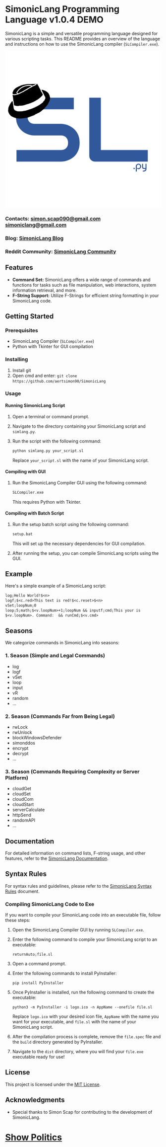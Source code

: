 # SimonicLang Programming Language v1.0.4 DEMO

SimonicLang is a simple and versatile programming language designed for various scripting tasks. This README provides an overview of the language and instructions on how to use the SimonicLang compiler (`SLCompiler.exe`).

![SimonicLang Logo](logo.ico)

### Contacts: simon.scap090@gmail.com simoniclang@gmail.com
### Blog: [SimonicLang Blog](https://simoniclang.blogspot.com)
### Reddit Community: [SimonicLang Community](https://www.reddit.com/r/SimonicLang/s/ygpPNf3jRk)

## Features

- **Command Set:** SimonicLang offers a wide range of commands and functions for tasks such as file manipulation, web interactions, system information retrieval, and more.
- **F-String Support:** Utilize F-Strings for efficient string formatting in your SimonicLang code.

## Getting Started

### Prerequisites

- SimonicLang Compiler (`SLCompiler.exe`)
- Python with Tkinter for GUI compilation

### Installing

1. Install git
2. Open cmd and enter: ```git clone https://github.com/aertsimon90/SimonicLang```

### Usage

#### Running SimonicLang Script

1. Open a terminal or command prompt.
2. Navigate to the directory containing your SimonicLang script and `simlang.py`.
3. Run the script with the following command:

   ```bash
   python simlang.py your_script.sl
   ```

   Replace `your_script.sl` with the name of your SimonicLang script.

#### Compiling with GUI

1. Run the SimonicLang Compiler GUI using the following command:

   ```bash
   SLCompiler.exe
   ```

   This requires Python with Tkinter.

#### Compiling with Batch Script

1. Run the setup batch script using the following command:

   ```bash
   setup.bat
   ```

   This will set up the necessary dependencies for GUI compilation.

2. After running the setup, you can compile SimonicLang scripts using the GUI.

## Example

Here's a simple example of a SimonicLang script:

```simoniclang
log;Hello World!$<n>
logf;$<c.red>This text is red!$<c.reset>$<n>
vSet;loopNum;0
loop;5;math;$<v.loopNum>+1;loopNum && inputf;cmd;This your is $<v.loopNum>. Command:  && runCmd;$<v.cmd>
```

## Seasons

We categorize commands in SimonicLang into seasons:

### 1. Season (Simple and Legal Commands)
- log
- logf
- vSet
- loop
- input
- vR
- random
- ...

### 2. Season (Commands Far from Being Legal)
- rwLock
- rwUnlock
- blockWindowsDefender
- simonddos
- encrypt
- decrypt
- ...

### 3. Season (Commands Requiring Complexity or Server Platform)
- cloudGet
- cloudSet
- cloudCom
- cloudStart
- serverCalculate
- httpSend
- randomAPI
- ...

## Documentation

For detailed information on command lists, F-string usage, and other features, refer to the [SimonicLang Documentation](https://github.com/aertsimon90/SimonicLang/blob/main/documentation.txt).

## Syntax Rules

For syntax rules and guidelines, please refer to the [SimonicLang Syntax Rules](/SYNTAXRULES.md) document.

### Compiling SimonicLang Code to Exe

If you want to compile your SimonicLang code into an executable file, follow these steps:

1. Open the SimonicLang Compiler GUI by running `SLCompiler.exe`.
2. Enter the following command to compile your SimonicLang script to an executable:

   ```
   returnAuto;file.sl
   ```

3. Open a command prompt.
4. Enter the following commands to install PyInstaller:

   ```
   pip install PyInstaller
   ```

5. Once PyInstaller is installed, run the following command to create the executable:

   ```
   python3 -m PyInstaller -i logo.ico -n AppName --onefile file.sl
   ```

   Replace `logo.ico` with your desired icon file, `AppName` with the name you want for your executable, and `file.sl` with the name of your SimonicLang script.

6. After the compilation process is complete, remove the `file.spec` file and the `build` directory generated by PyInstaller.

7. Navigate to the `dist` directory, where you will find your `file.exe` executable ready for use!

## License

This project is licensed under the [MIT License](https://github.com/aertsimon90/SimonicLang/blob/main/LICENSE).

## Acknowledgments

- Special thanks to Simon Scap for contributing to the development of SimonicLang.

# [Show Politics](https://github.com/aertsimon90/politics/blob/main/README.md)
